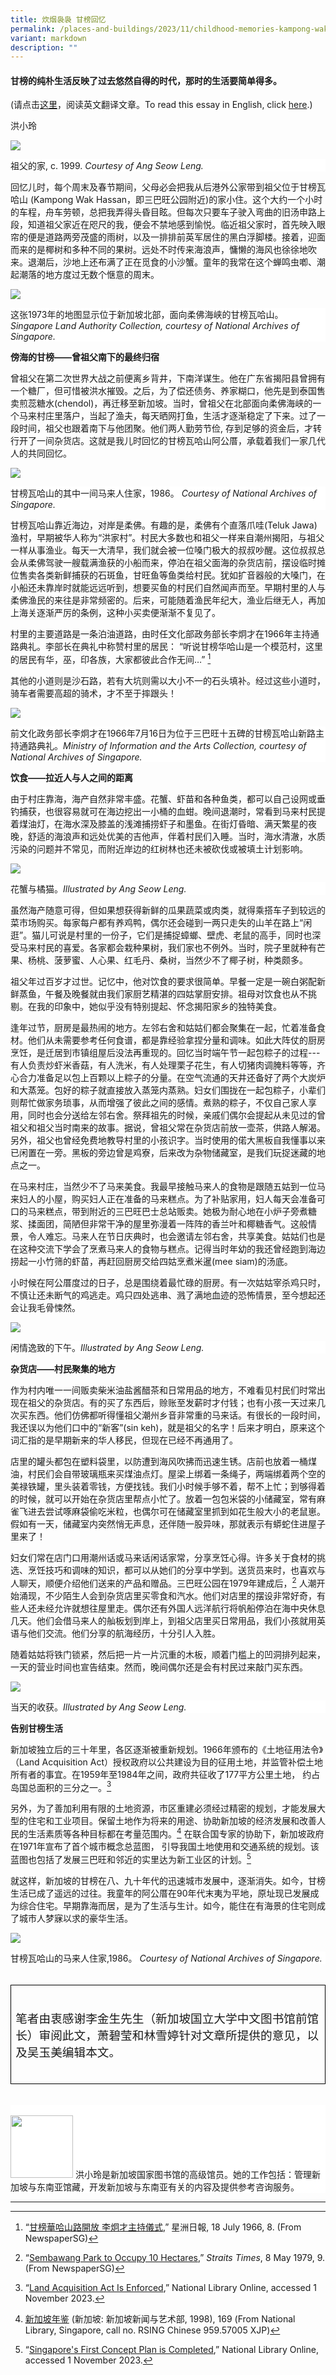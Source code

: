 ```yaml
---
title: 炊烟袅袅 甘榜回忆
permalink: /places-and-buildings/2023/11/childhood-memories-kampong-wak-hassan-chinese/
variant: markdown
description: ""
---
```


####  甘榜的纯朴生活反映了过去悠然自得的时代，那时的生活要简单得多。<br>
(请点击[这里](https://biblioasia.nlb.gov.sg/places-and-buildings/2023/11/childhood-memories-kampong-wak-hassan/)，阅读英文翻译文章。To read this essay in English, click [here](https://biblioasia.nlb.gov.sg/places-and-buildings/2023/11/childhood-memories-kampong-wak-hassan/).)

洪小玲

![](/images/Online%20Only%20Articles/A%20Slice%20of%20Kampong%20Life/grandfather_house.png)
<div style="background-color: white;">祖父的家, c. 1999. <i>Courtesy of Ang Seow Leng.</i></div>

回忆儿时，每个周末及春节期间，父母必会把我从后港外公家带到祖父位于甘榜瓦哈山 (Kampong Wak Hassan，即三巴旺公园附近)的家小住。这个大约一个小时的车程，舟车劳顿，总把我弄得头昏目眩。但每次只要车子驶入弯曲的旧汤申路上段，知道祖父家近在咫尺的我，便会不禁地感到愉悦。临近祖父家时，首先映入眼帘的便是道路两旁茂盛的雨树，以及一排排前英军居住的黑白浮脚楼。接着，迎面而来的是椰树和多种不同的果树。远处不时传来海浪声，慵懒的海风也徐徐地吹来。退潮后，沙地上还布满了正在觅食的小沙蟹。童年的我常在这个蝉鸣虫喞、潮起潮落的地方度过无数个惬意的周末。

![](/images/Online%20Only%20Articles/A%20Slice%20of%20Kampong%20Life/kampong_wak_hassan_map.png)
<div style="background-color: white;"> 这张1973年的地图显示位于新加坡北部，面向柔佛海峡的甘榜瓦哈山。<i>Singapore Land Authority Collection, courtesy of National Archives of Singapore.</i></div>

**傍海的甘榜——曾祖父南下的最终归宿**

曾祖父在第二次世界大战之前便离乡背井，下南洋谋生。他在广东省揭阳县曾拥有一个糖厂，但可惜被洪水摧毁。之后，为了偿还债务、养家糊口，他先是到泰国售卖煎蕊糖水(chendol)，再迁移至新加坡。当时，曾祖父在北部面向柔佛海峡的一个马来村庄里落户，当起了渔夫，每天晒网打鱼，生活才逐渐稳定了下来。过了一段时间，祖父也跟着南下与他团聚。他们两人勤劳节俭, 存到足够的资金后，才转行开了一间杂货店。这就是我儿时回忆的甘榜瓦哈山阿公厝，承载着我们一家几代人的共同回忆。

![](/images/Online%20Only%20Articles/A%20Slice%20of%20Kampong%20Life/malay_attap_house.png)
<div style="background-color: white;">甘榜瓦哈山的其中一间马来人住家，1986。 <i>Courtesy of National Archives of Singapore.</i></div>

甘榜瓦哈山靠近海边，对岸是柔佛。有趣的是，柔佛有个直落爪哇(Teluk Jawa)渔村，早期被华人称为“洪家村”。村民大多数也和祖父一样来自潮州揭阳，与祖父一样从事渔业。每天一大清早，我们就会被一位嗓门极大的叔叔吵醒。这位叔叔总会从柔佛驾驶一艘载满渔获的小船而来，停泊在祖父面海的杂货店前，摆设临时摊位售卖各类新鲜捕获的石斑鱼，甘旺鱼等鱼类给村民。犹如扩音器般的大嗓门，在小船还未靠岸时就能远远听到，想要买鱼的村民们自然闻声而至。早期村里的人与柔佛渔民的来往是非常频密的。后来，可能随着渔民年纪大，渔业后继无人，再加上海关逐渐严厉的条例，这种小买卖便渐渐不复见了。

村里的主要道路是一条泊油道路，由时任文化部政务部长李炯才在1966年主持通路典礼。李部长在典礼中称赞村里的居民： “听说甘榜华哈山是一个模范村，这里的居民有华，巫，印各族，大家都彼此合作无间…” [^1]  

其他的小道则是沙石路，若有大坑则需以大小不一的石头填补。经过这些小道时，骑车者需要高超的骑术，才不至于摔跟头！

![](/images/Online%20Only%20Articles/A%20Slice%20of%20Kampong%20Life/minister_of_state.png)
<div style="background-color: white;">前文化政务部长李炯才在1966年7月16日为位于三巴旺十五碑的甘榜瓦哈山新路主持通路典礼。<i>Ministry of Information and the Arts Collection, courtesy of National Archives of Singapore.</i></div>

**饮食——拉近人与人之间的距离**

由于村庄靠海，海产自然非常丰盛。花蟹、虾苗和各种鱼类，都可以自己设网或垂钓捕获，也很容易就可在海边挖出一小桶的血蚶。晚间退潮时，常看到马来村民提着煤油灯，在海水深及膝盖的浅滩捕捞虾子和墨鱼。在街灯昏暗、满天繁星的夜晚，舒适的海浪声和远处优美的吉他声，伴着村民们入睡。当时，海水清澈，水质污染的问题并不常见，而附近岸边的红树林也还未被砍伐或被填土计划影响。

![](/images/Online%20Only%20Articles/A%20Slice%20of%20Kampong%20Life/flower_crabs.png)
<div style="background-color: white;">花蟹与橘猫。<i>Illustrated by Ang Seow Leng.</i></div>

虽然海产随意可得，但如果想获得新鲜的瓜果蔬菜或肉类，就得乘搭车子到较远的菜市场购买。每家每户都有养鸡鸭，偶尔还会碰到一两只走失的山羊在路上“闲逛”。猫儿可说是村里的一份子，它们是捕捉蟑螂、壁虎、老鼠的高手，同时也深受马来村民的喜爱。各家都会栽种果树，我们家也不例外。当时，院子里就种有芒果、杨桃、菠萝蜜、人心果、红毛丹、桑树，当然少不了椰子树，种类颇多。

祖父年过百岁才过世。记忆中，他对饮食的要求很简单。早餐一定是一碗白粥配新鲜蒸鱼，午餐及晚餐就由我们家厨艺精湛的四姑掌厨安排。祖母对饮食也从不挑剔。在我的印象中，她似乎没有特别提起、怀念揭阳家乡的独特美食。

逢年过节，厨房是最热闹的地方。左邻右舍和姑姑们都会聚集在一起，忙着准备食材。他们从未需要参考任何食谱，都是靠经验拿捏分量和调味。如此大阵仗的厨房烹饪，是迁居到市镇组屋后没法再重现的。回忆当时端午节一起包粽子的过程\---有人负责炒虾米香菇，有人洗米，有人处理栗子花生，有人切猪肉调腌料等等，齐心合力准备足以包上百颗以上粽子的分量。在空气流通的天井还备好了两个大炭炉和大蒸笼。包好的粽子就直接放入蒸笼内蒸熟。妇女们围拢在一起包粽子，小辈们则帮忙做家务琐事，从而增强了彼此之间的感情。煮熟的粽子，不仅自己家人享用，同时也会分送给左邻右舍。祭拜祖先的时候，亲戚们偶尔会提起从未见过的曾祖父和祖父当时南来的故事。据说，曾祖父常在杂货店前放一壶茶，供路人解渴。另外，祖父也曾经免费地教导村里的小孩识字。当时使用的偌大黑板自我懂事以来已闲置在一旁。黑板的旁边曾是鸡寮，后来改为杂物储藏室，是我们玩捉迷藏的地点之一。

在马来村庄，当然少不了马来美食。我最早接触马来人的食物是跟随五姑到一位马来妇人的小屋，购买妇人正在准备的马来糕点。为了补贴家用，妇人每天会准备可口的马来糕点，带到附近的三巴旺巴士总站贩卖。她极为耐心地在小炉子旁煮糖浆、揉面团，简陋但非常干净的屋里弥漫着一阵阵的香兰叶和椰糖香气。这般情景，令人难忘。马来人在节日庆典时，也会邀请左邻右舍，共享美食。姑姑们也是在这种交流下学会了烹煮马来人的食物与糕点。记得当时年幼的我还曾经跑到海边捞起一小竹筛的虾苗，再赶回厨房交给四姑烹煮米暹(mee siam)的汤底。

小时候在阿公厝度过的日子，总是围绕着最忙碌的厨房。有一次姑姑宰杀鸡只时，不慎让还未断气的鸡逃走。鸡只四处逃串、溅了满地血迹的恐怖情景，至今想起还会让我毛骨悚然。

![](/images/Online%20Only%20Articles/A%20Slice%20of%20Kampong%20Life/riding_a_bike.png)
<div style="background-color: white;">闲情逸致的下午。<i>Illustrated by Ang Seow Leng.</i></div>

**杂货店——村民聚集的地方**

作为村内唯一一间贩卖柴米油盐酱醋茶和日常用品的地方，不难看见村民们时常出现在祖父的杂货店。有的买了东西后，赊账至发薪时才付钱；也有小孩一天过来几次买东西。他们仿佛都听得懂祖父潮州乡音非常重的马来话。有很长的一段时间，我还误以为他们口中的“新客”(sin keh)，就是祖父的名字！后来才明白，原来这个词汇指的是早期新来的华人移民，但现在已经不再通用了。

店里的罐头都包在塑料袋里，以防遭到海风吹拂而迅速生锈。店前也放着一桶煤油，村民们会自带玻璃瓶来买煤油点灯。屋梁上绑着一条绳子，两端绑着两个空的美禄铁罐，里头装着零钱，方便找钱。我们小时候手够不着，帮不上忙；到够得着的时候，就可以开始在杂货店里帮点小忙了。放着一包包米袋的小储藏室，常有麻雀飞进去尝试啄麻袋偷吃米粒，也偶尔可在储藏室里抓到如花生般大小的老鼠崽。假如有一天，储藏室内突然悄无声息，还伴随一股异味，那就表示有蟒蛇住进屋子里来了！

妇女们常在店门口用潮州话或马来话闲话家常，分享烹饪心得。许多关于食材的挑选、烹饪技巧和调味的知识，都可以从她们的分享中学到。送货员来时，也喜欢与人聊天，顺便介绍他们送来的产品和赠品。三巴旺公园在1979年建成后，[^2] 人潮开始涌现，不少陌生人会到杂货店里买零食和汽水。他们对店里的摆设非常好奇，有些人还未经允许就想往屋里走。偶尔还有外国人远洋航行将帆船停泊在海中央休息几天。他们会借马来人的舢板划到岸上，到祖父店里买日常用品，我们小孩就用英语与他们交流。他们分享的航海经历，十分引人入胜。

随着姑姑将铁门锁紧，然后把一片一片沉重的木板，顺着门槛上的凹洞排列起来，一天的营业时间也宣告结束。然而，晚间偶尔还是会有村民过来敲门买东西。

![](/images/Online%20Only%20Articles/A%20Slice%20of%20Kampong%20Life/fishermen.png)
<div style="background-color: white;">当天的收获。<i>Illustrated by Ang Seow Leng.</i></div>

**告别甘榜生活**

新加坡独立后的三十年里，各区逐渐被重新规划。1966年颁布的《土地征用法令》（Land Acquisition Act）授权政府以公共建设为目的征用土地，并监管补偿土地所有者的事宜。在1959年至1984年之间，政府共征收了177平方公里土地， 约占岛国总面积的三分之一。[^3]

另外，为了善加利用有限的土地资源，市区重建必须经过精密的规划，才能发展大型的住宅和工业项目。保留土地作为将来的用途、协助新加坡的经济发展和改善人民的生活素质等各种目标都在考量范围内。[^4] 在联合国专家的协助下，新加坡政府在1971年宣布了首个城市概念总蓝图， 引导我国土地使用和交通系统的规划。该蓝图也包括了发展三巴旺和邻近的实里达为新工业区的计划。[^5] &nbsp;

就这样，新加坡的甘榜在八、九十年代的迅速城市发展中，逐渐消失。如今，甘榜生活已成了遥远的过往。我童年的阿公厝在90年代末夷为平地，原址现已发展成为综合住宅。早期靠海而居，是为了生活与生计。如今，能住在有海景的住宅则成了城市人梦寐以求的豪华生活。

![](/images/Online%20Only%20Articles/A%20Slice%20of%20Kampong%20Life/malay_houses.png)
<div style="background-color: white;">甘榜瓦哈山的马来人住家,1986。 <i>Courtesy of National Archives of Singapore.</i></div><br>

 

<table style="border-collapse:collapse;border:none;mso-border-alt:solid windowtext .5pt;
 mso-yfti-tbllook:1184;mso-padding-alt:0in 5.4pt 0in 5.4pt" cellpadding="0" cellspacing="0" border="1" class="MsoTableGrid"><tbody><tr style="mso-yfti-irow:0;mso-yfti-firstrow:yes;mso-yfti-lastrow:yes"><td style="width:450.8pt;border:solid windowtext 1.0pt;
  mso-border-alt:solid windowtext .5pt;padding:0in 5.4pt 0in 5.4pt" valign="top" width="601"><p style="margin-bottom:0in;line-height:normal" class="MsoNormal"><span style="font-size:14.0pt;font-family:SimSun" lang="ZH-CN"><br>笔者由衷感谢李金生先生（新加坡国立大学中文图书馆前馆长）审阅此文，萧碧莹和林雪婷针对文章所提供的意见，以及吴玉美编辑本文。</span><span style="font-size:14.0pt;font-family:SimSun"></span></p><p style="margin-bottom:0in;line-height:normal" class="MsoNormal"><span style="font-size:14.0pt;font-family:SimSun">&nbsp;</span></p></td></tr></tbody></table><br>
	
<div style="background-color: white;">
<br>
<img style="width: 100px; height: 100px;" src="/images/Authors/Ang_Seow_Leng.png">
洪小玲是新加坡国家图书馆的高级馆员。她的工作包括：管理新加坡与东南亚馆藏，开发新加坡与东南亚有关的内容及提供参考咨询服务。</div>

* * *


  



[^1]: “[甘榜華哈山路開放 李炯才主持儀式](http://eresources.nlb.gov.sg/newspapers/Digitised/Article/scjp19660718-1.2.35.5),” 星洲日報, 18 July 1966, 8. (From NewspaperSG)

[^2]: “[Sembawang Park to Occupy 10 Hectares](http://eresources.nlb.gov.sg/newspapers/Digitised/Article/straitstimes19790508-1.2.53),” _Straits Times_, 8 May 1979, 9. (From NewspaperSG)

[^3]: “[Land Acquisition Act Is Enforced](https://www.nlb.gov.sg/main/article-detail?cmsuuid=1f669eff-bc82-49d1-a27c-2624e4cab8c6),” National Library Online, accessed 1 November 2023.

[^4]: [新加坡年鉴](https://catalogue.nlb.gov.sg/search/card?recordId=84477932) (新加坡: 新加坡新闻与艺术部, 1998), 169 (From National Library, Singapore, call no. RSING Chinese 959.57005 XJP)

[^5]: “[Singapore's First Concept Plan is Completed](https://www.nlb.gov.sg/main/article-detail?cmsuuid=c4c0b6bf-d674-4851-a3d4-fcc0b9d785d2),” National Library Online, accessed 1 November 2023.
